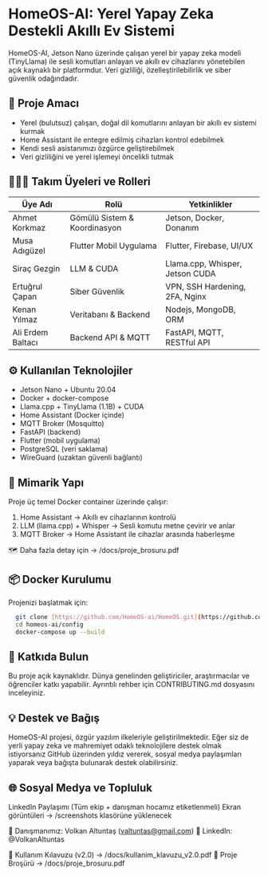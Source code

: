 # HomeOS-AI: Yerel Yapay Zeka Destekli Akıllı Ev Sistemi

HomeOS-AI, Jetson Nano üzerinde çalışan yerel bir yapay zeka modeli (TinyLlama) ile sesli komutları anlayan ve akıllı ev cihazlarını yönetebilen açık kaynaklı bir platformdur. Veri gizliliği, özelleştirilebilirlik ve siber güvenlik odağındadır.

## 🎯 Proje Amacı

* Yerel (bulutsuz) çalışan, doğal dil komutlarını anlayan bir akıllı ev sistemi kurmak
* Home Assistant ile entegre edilmiş cihazları kontrol edebilmek
* Kendi sesli asistanımızı özgürce geliştirebilmek
* Veri gizliliğini ve yerel işlemeyi öncelikli tutmak

## 🧑‍🤝‍🧑 Takım Üyeleri ve Rolleri

| Üye Adı | Rolü                                      | Yetkinlikler                    |
| -------------------- | ---------------------------- | ------------------------------- |
| Ahmet Korkmaz        | Gömülü Sistem & Koordinasyon | Jetson, Docker, Donanım         |
| Musa Adıgüzel        | Flutter Mobil Uygulama       | Flutter, Firebase, UI/UX        |
| Siraç Gezgin         | LLM & CUDA                   | Llama.cpp, Whisper, Jetson CUDA |
| Ertuğrul Çapan       | Siber Güvenlik               | VPN, SSH Hardening, 2FA, Nginx  |
| Kenan Yılmaz         | Veritabanı & Backend         | Nodejs, MongoDB, ORM        |
| Ali Erdem Baltacı    | Backend API & MQTT           | FastAPI, MQTT, RESTful API      |

## ⚙ Kullanılan Teknolojiler

* Jetson Nano + Ubuntu 20.04
* Docker + docker-compose
* Llama.cpp + TinyLlama (1.1B) + CUDA
* Home Assistant (Docker içinde)
* MQTT Broker (Mosquitto)
* FastAPI (backend)
* Flutter (mobil uygulama)
* PostgreSQL (veri saklama)
* WireGuard (uzaktan güvenli bağlantı)

## 🧱 Mimarik Yapı

Proje üç temel Docker container üzerinde çalışır:

1. Home Assistant → Akıllı ev cihazlarının kontrolü
2. LLM (llama.cpp) + Whisper → Sesli komutu metne çevirir ve anlar
3. MQTT Broker → Home Assistant ile cihazlar arasında haberleşme

🗺️ Daha fazla detay için → /docs/proje\_brosuru.pdf

## 📦 Docker Kurulumu

Projenizi başlatmak için:
```bash
  git clone [https://github.com/HomeOS-ai/HomeOS.git](https://github.com/HomeOS-ai/HomeOS.git)
  cd homeos-ai/config
  docker-compose up --build
```
## 🤝 Katkıda Bulun

Bu proje açık kaynaklıdır. Dünya genelinden geliştiriciler, araştırmacılar ve öğrenciler katkı yapabilir. Ayrıntılı rehber için CONTRIBUTING.md dosyasını inceleyiniz.

## 💡 Destek ve Bağış

HomeOS-AI projesi, özgür yazılım ilkeleriyle geliştirilmektedir.
Eğer siz de yerli yapay zeka ve mahremiyet odaklı teknolojilere destek olmak istiyorsanız GitHub üzerinden yıldız vererek, sosyal medya paylaşımları yaparak veya bağışta bulunarak destek olabilirsiniz.

## 🌐 Sosyal Medya ve Topluluk

LinkedIn Paylaşımı (Tüm ekip + danışman hocamız etiketlenmeli)
Ekran görüntüleri → /screenshots klasörüne yüklenecek

🎯 Danışmanımız: Volkan Altuntaş ([valtuntas@gmail.com](mailto:valtuntas@gmail.com))
📣 LinkedIn: @VolkanAltuntas

📁 Kullanım Kılavuzu (v2.0) → /docs/kullanim\_klavuzu\_v2.0.pdf
📁 Proje Broşürü → /docs/proje\_brosuru.pdf
